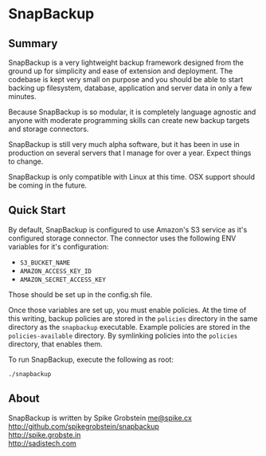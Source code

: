 # SnapBackup

## Summary

SnapBackup is a very lightweight backup framework designed from the ground up for simplicity and ease of extension and deployment.
The codebase is kept very small on purpose and you should be able to start backing up filesystem, database, application and server
data in only a few minutes.

Because SnapBackup is so modular, it is completely language agnostic and anyone with moderate programming skills can create new backup
targets and storage connectors.

SnapBackup is still very much alpha software, but it has been in use in production on several servers that I manage for over a year.
Expect things to change.

SnapBackup is only compatible with Linux at this time. OSX support should be coming in the future.

## Quick Start

By default, SnapBackup is configured to use Amazon's S3 service as it's configured storage connector. The connector uses the following
ENV variables for it's configuration:

 * `S3_BUCKET_NAME`
 * `AMAZON_ACCESS_KEY_ID`
 * `AMAZON_SECRET_ACCESS_KEY`

Those should be set up in the config.sh file.

Once those variables are set up, you must enable policies. At the time of this writing, backup policies are stored in the `policies`
directory in the same directory as the `snapbackup` executable. Example policies are stored in the `policies-available` directory. By
symlinking policies into the `policies` directory, that enables them.

To run SnapBackup, execute the following as root:

    ./snapbackup

## About

SnapBackup is written by Spike Grobstein <me@spike.cx>  
http://github.com/spikegrobstein/snapbackup  
http://spike.grobste.in  
http://sadistech.com  
